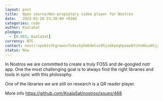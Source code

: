 ```yaml
---
layout: post
title:  Open source/Non-propietary video player for Nostros
date:   2023-03-28 23:30:00 +0100
categories: code
author: KoalaSat
pledges:
  - [0.003, KoalaSat]
currency: BTC
contact: nostr:npub1v3tgrwwsv7c6xckyhm5dmluc05jxd4yeqhpxew87chn0kua0tjzqc6yvjh
status: New
---
```


In Nostros we are committed to create a truly FOSS and de-googled notr app. One the most challenging goal is to always find the right libraries and tools in sync with this philosophy.

One of the libraries we are still on research is a QR reader player. 

More info https://github.com/KoalaSat/nostros/issues/468